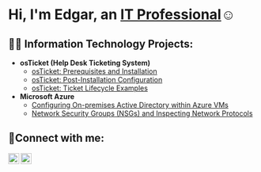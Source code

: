 <h1>Hi, I'm Edgar, an <a href="http://linkedin.com/in/edgar-castrejon-8314371a4h">IT Professional</a>☺</h1>

<h2>👨‍💻 Information Technology Projects:</h2>

- <b>osTicket (Help Desk Ticketing System)</b>
  - [osTicket: Prerequisites and Installation](https://github.com/edgararturocastrejon/osticket-prereqs)
  - [osTicket: Post-Installation Configuration](https://github.com/edgararturocastrejon/post-install-config)
  - [osTicket: Ticket Lifecycle Examples](https://github.com/edgararturocastrejon/ticket-lifecycle)
- <b>Microsoft Azure</b>
  - [Configuring On-premises Active Directory within Azure VMs](https://github.com/edgararturocastrejon/configure-ad)
  - [Network Security Groups (NSGs) and Inspecting Network Protocols](https://github.com/edgararturocastrejon/azure-network-protocols)

<h2>🤳Connect with me:</h2>


[<img align="left" alt="edgarcas33 | LinkedIn" width="22px" src="https://cdn.jsdelivr.net/npm/simple-icons@v3/icons/linkedin.svg" />][linkedin]
[<img align="left" alt="edgar-castrejon-8314371a4 | Instagram" width="22px" src="https://cdn.jsdelivr.net/npm/simple-icons@v3/icons/instagram.svg" />][instagram]

[instagram]: https://www.instagram.com/edgarcas33
[linkedin]: https://linkedin.com/in/edgar-castrejon-8314371a4
